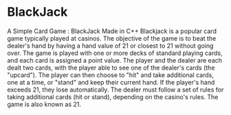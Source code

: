 # BlackJack
A Simple Card Game : BlackJack Made in C++ 
Blackjack is a popular card game typically played at casinos. The objective of the game is to beat the dealer's hand by having a hand value of 21 or closest to 21 without going over. The game is played with one or more decks of standard playing cards, and each card is assigned a point value. The player and the dealer are each dealt two cards, with the player able to see one of the dealer's cards (the "upcard"). The player can then choose to "hit" and take additional cards, one at a time, or "stand" and keep their current hand. If the player's hand exceeds 21, they lose automatically. The dealer must follow a set of rules for taking additional cards (hit or stand), depending on the casino's rules. The game is also known as 21.
